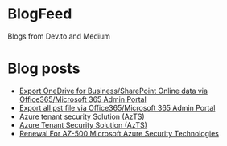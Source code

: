 # BlogFeed
Blogs from Dev.to and Medium

# Blog posts
<!-- BLOG-POST-LIST:START -->
- [Export OneDrive for Business/SharePoint Online data via Office365/Microsoft 365 Admin Portal](https://engsooncheah.medium.com/export-onedrive-for-business-sharepoint-data-via-office365-microsoft-365-admin-portal-1753a9542245?source=rss-18b0bdc43bc0------2)
- [Export all pst file via Office365/Microsoft 365 Admin Portal](https://engsooncheah.medium.com/export-all-pst-file-via-office365-ba5ac275588b?source=rss-18b0bdc43bc0------2)
- [Azure tenant security Solution (AzTS)](https://engsooncheah.medium.com/azure-tenant-security-solution-azts-1ae07e1bff73?source=rss-18b0bdc43bc0------2)
- [Azure Tenant Security Solution (AzTS)](https://dev.to/cheahengsoon/azure-tenant-security-solution-azts-g2k)
- [Renewal For AZ-500 Microsoft Azure Security Technologies](https://engsooncheah.medium.com/renewal-for-az-500-170a067c1c49?source=rss-18b0bdc43bc0------2)
<!-- BLOG-POST-LIST:END -->
